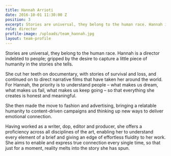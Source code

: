 ```yaml
---
title: Hannah Arrioti
date: 2016-10-01 11:30:00 Z
position: 3
excerpt: Stories are universal, they belong to the human race. Hannah is a director indebted to
role: director
profile-image: /uploads/team_hannah.jpg
layout: team-profile
---
```


Stories are universal, they belong to the human race. Hannah is a director indebted to people; gripped by the desire to capture a little piece of humanity in the stories she tells.

She cut her teeth on documentary, with stories of survival and loss, and continued on to direct narrative films that have taken her around the world. For Hannah, the priority is to understand people – what makes us dream, what makes us fail, what makes us keep going – so that everything she creates is honest and meaningful.

She then made the move to fashion and advertising, bringing a relatable humanity to content-driven campaigns and thinking up new ways to deliver emotional connection.

Having worked as a writer, dop, editor and producer, she offers a proficiency across all disciplines of the art, enabling her to understand every element of a brief and giving an edge of effortless fluidity to her work. She aims to enable and express true connection every single time, so that just for a moment, reality melts into the story she has spun.